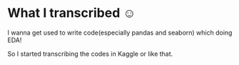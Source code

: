 
# What I transcribed ☺️

I wanna get used to write code(especially pandas and seaborn) which doing EDA! 

So I started transcribing the codes in Kaggle or like that.
